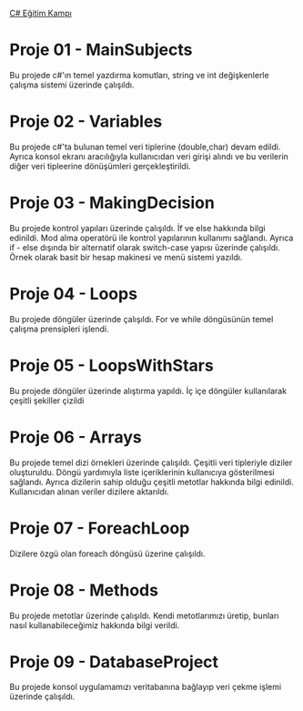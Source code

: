 [C# Eğitim Kampı](https://www.youtube.com/playlist?list=PLKnjBHu2xXNPmFMvGKVHA_ijjrgUyNIXr)

# Proje 01 - MainSubjects 
Bu projede c#'ın temel yazdırma komutları, string ve int değişkenlerle çalışma sistemi üzerinde çalışıldı.

# Proje 02 - Variables 
Bu projede c#'ta bulunan temel veri tiplerine (double,char) devam edildi. Ayrıca konsol ekranı aracılığıyla kullanıcıdan veri girişi alındı ve bu verilerin diğer veri tipleerine dönüşümleri gerçekleştirildi. 

# Proje 03 - MakingDecision 
Bu projede kontrol yapıları üzerinde çalışıldı. İf ve else hakkında bilgi edinildi. Mod alma operatörü ile kontrol yapılarının kullanımı sağlandı. Ayrıca if - else dışında bir alternatif olarak switch-case yapısı üzerinde çalışıldı. Örnek olarak basit bir hesap makinesi ve menü sistemi yazıldı.

# Proje 04 - Loops 
Bu projede döngüler üzerinde çalışıldı. For ve while döngüsünün temel çalışma prensipleri işlendi.

# Proje 05 - LoopsWithStars
Bu projede döngüler üzerinde alıştırma yapıldı. İç içe döngüler kullanılarak çeşitli şekiller çizildi

# Proje 06 - Arrays
Bu projede temel dizi örnekleri üzerinde çalışıldı. Çeşitli veri tipleriyle diziler oluşturuldu. Döngü yardımıyla liste içeriklerinin kullanıcıya gösterilmesi sağlandı. Ayrıca dizilerin sahip olduğu çeşitli metotlar hakkında bilgi edinildi. Kullanıcıdan alınan veriler dizilere aktarıldı.

# Proje 07 - ForeachLoop
Dizilere özgü olan foreach döngüsü üzerine çalışıldı.

# Proje 08 - Methods
Bu projede metotlar üzerinde çalışıldı. Kendi metotlarımızı üretip, bunları nasıl kullanabileceğimiz hakkında bilgi verildi.

# Proje 09 - DatabaseProject
Bu projede konsol uygulamamızı veritabanına bağlayıp veri çekme işlemi üzerinde çalışıldı.
